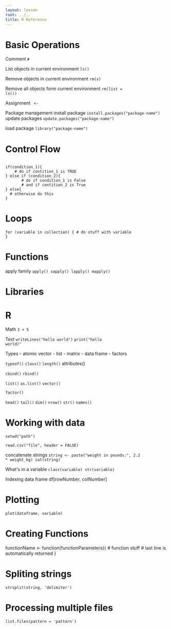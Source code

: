 ```yaml
---
layout: lesson
root: ../..
title: R Reference
---
```

# Basic Operations

Comment
<code>#</code>

List objects in current environment
<code>ls()</code>

Remove objects in current environment
<code>rm(x)</code>

Remove all objects form current environment
<code>rm(list = ls())</code>

Assignment
<code> <- </code>

Package management
install package
<code>install.packages("package-name")</code>
update packages
<code>update.packages("package-name")</code>

load package
<code>library("package-name")</code>

# Control Flow
<code>
if(condition_1){
	# do if contition_1 is TRUE
} else if (condition_2){
       # do if condition_1 is False
	   # and if contition_2 is True
} else{
  # otherwise do this
}</code>

# Loops
<code>for (variable in collection) {
    # do stuff with variable
}</code>

# Functions
apply family
<code>apply()
sapply()
lapply()
mapply()</code>

# Libraries

# R
Math
<code>3 + 5</code>

Text
<code>writeLines("hello world")</code>
<code>print("hello world)"</code>

Types
	- atomic vector
	- list
	- matrix
	- data frame
	- factors

<code>typeof()</code>
<code>class()</code>
<code>length()</code>
</code>attributes()</code>

<code>cbind()</code>
<code>rbind()</code>

<code>list()</code>
<code>as.list()</code>
<code>vector()</code>

<code>factor()</code>

<code>head()</code>
<code>tail()</code>
<code>dim()</code>
<code>nrow()</code>
<code>str()</code>
<code>names()</code>

# Working with data

<code>setwd("path")</code>

<code>read.csv("file", header = FALSE)</code>

concatenate strings
<code>string <- paste("weight in pounds:", 2.2 * weight_kg)
cat(string)</code>

What's in a variable
<code>class(variable)
str(variable)</code>

Indexing
data frame
df[rowNumber, colNumber]

# Plotting
<code>plot(dataframe, variable)</code>

# Creating Functions
</code> functionName <- function(functionParameters){
	# function stuff
	# last line is automatically returned
}</code>

# Spliting strings
<code>strsplit(string, 'delimiter')</code>


# Processing multiple files
<code>list.files(pattern = 'pattern')</code>
